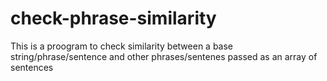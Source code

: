 # check-phrase-similarity
This is a proogram to check similarity between a base string/phrase/sentence and other phrases/sentenes passed as an array of sentences
